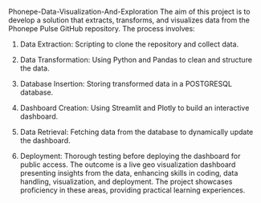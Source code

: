 Phonepe-Data-Visualization-And-Exploration
The aim of this project is to develop a solution that extracts, transforms, and visualizes data from the Phonepe Pulse GitHub repository. The process involves:


1. Data Extraction:
Scripting to clone the repository and collect data.


2. Data Transformation:
Using Python and Pandas to clean and structure the data.

3. Database Insertion:
Storing transformed data in a POSTGRESQL database.

4. Dashboard Creation:
Using Streamlit and Plotly to build an interactive dashboard.

5. Data Retrieval:
Fetching data from the database to dynamically update the dashboard.

6. Deployment:
Thorough testing before deploying the dashboard for public access. The outcome is a live geo visualization dashboard presenting insights from the data, enhancing skills in coding, data handling, visualization, and deployment. The project showcases proficiency in these areas, providing practical learning experiences.
